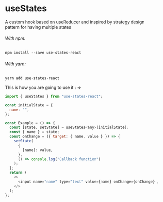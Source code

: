 # useStates

A custom hook based on useReducer and inspired by strategy design pattern for having multiple states


###### With npm:
```javascript
npm install --save use-states-react
```

###### With yarn:
```javascript
yarn add use-states-react
```


This is how you are going to use it : =>
```javascript
import { useStates } from "use-states-react";

const initialState = {
  name: "",
};

const Example = () => {
  const [state, setState] = useStates<any>(initialState);
  const { name } = state;
  const onChange = ({ target: { name, value } }) => {
    setState(
      {
        [name]: value,
      },
      () => console.log("Callback function")
    );
  };
  return (
    <>
      <input name="name" type="text" value={name} onChange={onChange} />
    </>
  );
};
```
